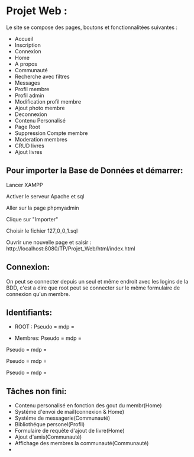 # Projet Web :

Le site se compose des pages, boutons et fonctionnalitées suivantes :

- Accueil
- Inscription
- Connexion
- Home
- A propos
- Communauté
- Recherche avec filtres
- Messages
- Profil membre
- Profil admin
- Modification profil membre
- Ajout photo membre
- Deconnexion
- Contenu Personalisé
- Page Root
- Suppression Compte membre
- Moderation membres
- CRUD livres
- Ajout livres
  
## Pour importer la Base de Données et démarrer:

Lancer XAMPP

Activer le serveur Apache et sql

Aller sur la page phpmyadmin

Clique sur "Importer"

Choisir le fichier 127_0_0_1.sql

Ouvrir une nouvelle page et saisir :
http://localhost:8080/TP/Projet_Web/html/index.html

## Connexion:

On peut se connecter depuis un seul et même endroit avec les logins de la BDD,
c'est a dire que root peut se connecter sur le même formulaire de connexion qu'un membre.

## Identifiants:

- ROOT :
Pseudo = 
mdp = 

- Membres:
Pseudo = 
mdp = 

Pseudo = 
mdp = 

Pseudo = 
mdp = 

Pseudo = 
mdp = 

## Tâches non fini:

- Contenu personalisé en fonction des gout du membr(Home)
- Systéme d'envoi de mail(connexion & Home)
- Systéme de messagerie(Communauté)
- Bibliothéque personel(Profil)
- Formulaire de requête d'ajout de livre(Home)
- Ajout d'amis(Communauté)
- Affichage des membres la communauté(Communauté)
- 